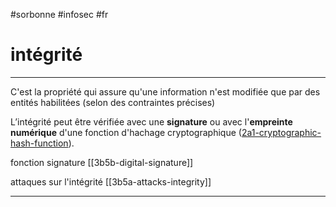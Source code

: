 #sorbonne #infosec #fr 
# intégrité
---
C'est la propriété qui assure qu'une information n'est modifiée que par des entités habilitées (selon des contraintes précises)

L’intégrité peut être vérifiée avec une **signature** ou avec l'**empreinte numérique** d'une fonction d'hachage cryptographique ([2a1-cryptographic-hash-function](2a1-cryptographic-hash-function.md)).

fonction signature [[3b5b-digital-signature]]

attaques sur l'intégrité [[3b5a-attacks-integrity]]


---
